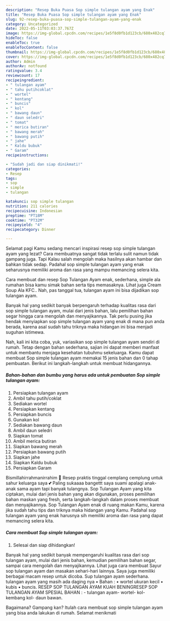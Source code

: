 ```yaml
---
description: "Resep Buka Puasa Sop simple tulangan ayam yang Enak"
title: "Resep Buka Puasa Sop simple tulangan ayam yang Enak"
slug: 92-resep-buka-puasa-sop-simple-tulangan-ayam-yang-enak
category: Uncategorized
date: 2022-05-11T03:03:37.767Z
image: https://img-global.cpcdn.com/recipes/1e5f8d0fb1d123cb/680x482cq70/sop-simple-tulangan-ayam-foto-resep-utama.jpg
hideToc: false
enableToc: true
enableTocContent: false
thumbnail: https://img-global.cpcdn.com/recipes/1e5f8d0fb1d123cb/680x482cq70/sop-simple-tulangan-ayam-foto-resep-utama.jpg
cover: https://img-global.cpcdn.com/recipes/1e5f8d0fb1d123cb/680x482cq70/sop-simple-tulangan-ayam-foto-resep-utama.jpg
author: Admin
authorAv: notfound
ratingvalue: 3.4
reviewcount: 17
recipeingredient:
- " tulangan ayam"
- " tahu putihcoklat"
- " wortel"
- " kentang"
- " buncis"
- " kol"
- " bawang daun"
- " daun seledri"
- " tomat"
- " merica butiran"
- " bawang merah"
- " bawang putih"
- " jahe"
- " Kaldu bubuk"
- " Garam"
recipeinstructions:

- "Sudah jadi dan siap dinikmati!"
categories:
- Resep
tags:
- sop
- simple
- tulangan

katakunci: sop simple tulangan 
nutrition: 211 calories
recipecuisine: Indonesian
preptime: "PT18M"
cooktime: "PT32M"
recipeyield: "4"
recipecategory: Dinner

---
```



Selamat pagi Kamu sedang mencari inspirasi resep sop simple tulangan ayam yang lezat? Cara membuatnya sangat tidak terlalu sulit namun tidak gampang juga. Tapi Kalau salah mengolah maka hasilnya akan hambar dan bahkan tidak sedap. Padahal sop simple tulangan ayam yang enak seharusnya memiliki aroma dan rasa yang mampu memancing selera kita.


Cara membuat dan resep Sop Tulangan Ayam enak, sederhana, simple ala rumahan bisa kamu simak bahan serta tips memasaknya. Lihat juga Cream Soup Ala KFC.. Nah, pas tanggal tua, tulangan ayam ini bisa dijadikan sop tulangan ayam.

Banyak hal yang sedikit banyak berpengaruh terhadap kualitas rasa dari sop simple tulangan ayam, mulai dari jenis bahan, lalu pemilihan bahan segar hingga cara mengolah dan menyajikannya. Tak perlu pusing jika hendak menyiapkan sop simple tulangan ayam yang enak di mana pun anda berada, karena asal sudah tahu triknya maka hidangan ini bisa menjadi suguhan istimewa.


Nah, kali ini kita coba, yuk, variasikan sop simple tulangan ayam sendiri di rumah. Tetap dengan bahan sederhana, sajian ini dapat memberi manfaat untuk membantu menjaga kesehatan tubuhmu sekeluarga. Kamu dapat membuat Sop simple tulangan ayam memakai 15 jenis bahan dan 0 tahap pembuatan. Berikut ini langkah-langkah untuk membuat hidangannya.

<!--inarticleads1-->

##### Bahan-bahan dan bumbu yang harus ada untuk pembuatan Sop simple tulangan ayam:

1. Persiapkan  tulangan ayam
1. Ambil  tahu putih/coklat
1. Sediakan  wortel
1. Persiapkan  kentang
1. Persiapkan  buncis
1. Gunakan  kol
1. Sediakan  bawang daun
1. Ambil  daun seledri
1. Siapkan  tomat
1. Ambil  merica butiran
1. Siapkan  bawang merah
1. Persiapkan  bawang putih
1. Siapkan  jahe
1. Siapkan  Kaldu bubuk
1. Persiapkan  Garam


Bismillahirrahmanirrahim 🙏 Resep praktis tinggal cemplang cemplung untuk sahur keluarga saya 💕 Paling sukaaaa bangettt saya suami apalagi anak-anak sama ayam tapi banyak tulangnya. Sop Tulangan Ayam yang kita ciptakan, mulai dari jenis bahan yang akan digunakan, proses pemilihan bahan maskan yang fresh, serta langkah-langkah dalam proses membuat dan menyajikannya. Sop Tulangan Ayam enak di ruang makan Kamu, karena jika sudah tahu tips dan triknya maka hidangan yang Kamu. Padahal sop tulangan ayam yang enak harusnya sih memiliki aroma dan rasa yang dapat memancing selera kita. 

<!--inarticleads2-->

##### Cara membuat Sop simple tulangan ayam:


1. Selesai dan siap dihidangkan!

Banyak hal yang sedikit banyak mempengaruhi kualitas rasa dari sop tulangan ayam, mulai dari jenis bahan, kemudian pemilihan bahan segar, sampai cara mengolah dan menyajikannya. Lihat juga cara membuat Sayur sop tulangan ayam dan masakan sehari-hari lainnya. Saya juga memiliki berbagai macam resep untuk dicoba. Sup tulangan ayam sederhana. tulangan ayam yang masih ada daging nya • Bahan : • wortel ukuran kecil • kubis • buncis. RESEP SOP TULANGAN AYAM KUAH BENINGRESEP SOP TULANGAN AYAM SPESIAL BAHAN : - tulangan ayam- wortel- kol- kembang kol- daun bawan. 

Bagaimana? Gampang kan? Itulah cara membuat sop simple tulangan ayam yang bisa anda lakukan di rumah. Selamat menikmati
